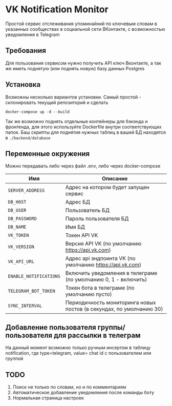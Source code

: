 # VK Notification Monitor

Простой сервис отслеживания упоминайний по ключевым словам в указанных сообществах в социальной сети ВКонтакте, с возможностью уведомления в Telegram

## Требования

Для пользования сервисом нужно получить API ключ Вконтакте, а так же иметь поднятую (или поднять новую) базу данных Postgres

## Установка

Возможны несколько вариантов установки.
Самый простой - склонировать текущий репозиторий и сделать

```
docker-compose up -d --build
```

Так же возможно поднять отдельные контейнеры для бэкэнда и фронтенда, для этого используйте Dockerfile внутри соответствующих папок. Баш скрипты для поднятия нужных таблиц в вашей БД находятся в `./backend/database`

## Переменные окружения

Можно передавать либо через файл .env, либо через docker-compose

| Имя                    | Описание                                                             |
| ---------------------- | -------------------------------------------------------------------- |
| `SERVER_ADDRESS`       | Адрес на котором будет запущен сервис                                |
| `DB_HOST`              | Адрес БД                                                             |
| `DB_USER`              | Пользователь БД                                                      |
| `DB_PASSWORD`          | Пароль пользователя БД                                               |
| `DB_NAME`              | Имя БД                                                               |
| `VK_TOKEN`             | Токен API VK                                                         |
| `VK_VERSION`           | Версия API VK (по умолчанию https://api.vk.com)                      |
| `VK_API_URL`           | Адрес api эндпоинта VK (по умолчанию https://api.vk.com)             |
| `ENABLE_NOTIFICATIONS` | Включить уведомления в телеграме (по умолчанию 0, 1 - включить)      |
| `TELEGRAM_BOT_TOKEN`   | Токен бота в телеграме (по умолчанию пусто)                          |
| `SYNC_INTERVAL`        | Периодичность мониторинга новых постов (в секундах, по умолчанию 30) |

## Добавление пользователя группы/пользователя для рассылки в телеграм

На данный момент возможно только ручным инсертом в таблицу notification, где type=telegram, value= chat id с пользователем или группой

## TODO

1. Поиск не только по словам, но и по комментариям
2. Автоматическое добавление уведомления после команды боту
3. Нормальная страница настроек
